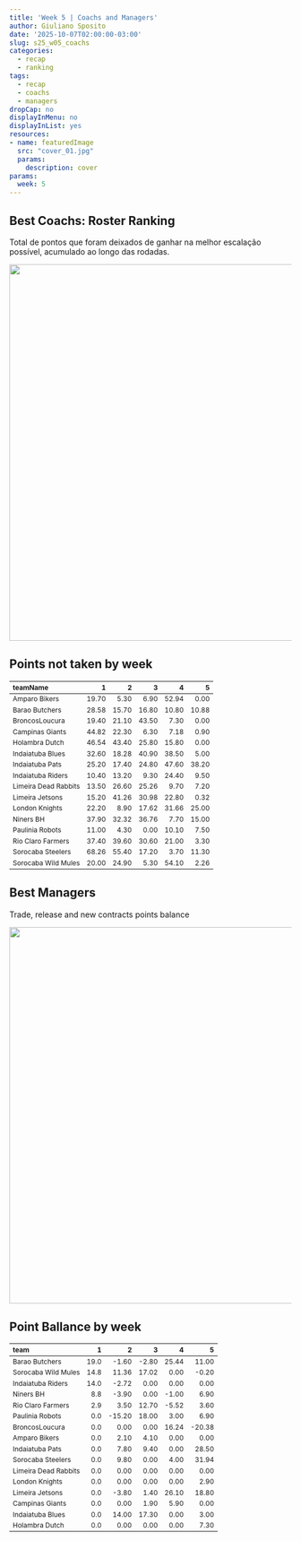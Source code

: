 ```yaml
---
title: 'Week 5 | Coachs and Managers'
author: Giuliano Sposito
date: '2025-10-07T02:00:00-03:00'
slug: s25_w05_coachs
categories:
  - recap
  - ranking
tags:
  - recap
  - coachs
  - managers
dropCap: no
displayInMenu: no
displayInList: yes
resources:
- name: featuredImage
  src: "cover_01.jpg"
  params:
    description: cover
params:
  week: 5
--- 
```

<script src="{{< blogdown/postref >}}index_files/kePrint/kePrint.js"></script>
<link href="{{< blogdown/postref >}}index_files/lightable/lightable.css" rel="stylesheet" />
<script src="{{< blogdown/postref >}}index_files/kePrint/kePrint.js"></script>
<link href="{{< blogdown/postref >}}index_files/lightable/lightable.css" rel="stylesheet" />

<!--more-->



## Best Coachs: Roster Ranking

Total de pontos que foram deixados de ganhar na melhor escalação possível, acumulado ao longo das rodadas.

<img src="{{< blogdown/postref >}}index_files/figure-html/bestCoachChart-1.png" width="672" />

## Points not taken by week

<table class="table" style="font-size: 12px; margin-left: auto; margin-right: auto;">
 <thead>
  <tr>
   <th style="text-align:left;"> teamName </th>
   <th style="text-align:right;"> 1 </th>
   <th style="text-align:right;"> 2 </th>
   <th style="text-align:right;"> 3 </th>
   <th style="text-align:right;"> 4 </th>
   <th style="text-align:right;"> 5 </th>
  </tr>
 </thead>
<tbody>
  <tr>
   <td style="text-align:left;"> Amparo Bikers </td>
   <td style="text-align:right;"> 19.70 </td>
   <td style="text-align:right;"> 5.30 </td>
   <td style="text-align:right;"> 6.90 </td>
   <td style="text-align:right;"> 52.94 </td>
   <td style="text-align:right;"> 0.00 </td>
  </tr>
  <tr>
   <td style="text-align:left;"> Barao Butchers </td>
   <td style="text-align:right;"> 28.58 </td>
   <td style="text-align:right;"> 15.70 </td>
   <td style="text-align:right;"> 16.80 </td>
   <td style="text-align:right;"> 10.80 </td>
   <td style="text-align:right;"> 10.88 </td>
  </tr>
  <tr>
   <td style="text-align:left;"> BroncosLoucura </td>
   <td style="text-align:right;"> 19.40 </td>
   <td style="text-align:right;"> 21.10 </td>
   <td style="text-align:right;"> 43.50 </td>
   <td style="text-align:right;"> 7.30 </td>
   <td style="text-align:right;"> 0.00 </td>
  </tr>
  <tr>
   <td style="text-align:left;"> Campinas Giants </td>
   <td style="text-align:right;"> 44.82 </td>
   <td style="text-align:right;"> 22.30 </td>
   <td style="text-align:right;"> 6.30 </td>
   <td style="text-align:right;"> 7.18 </td>
   <td style="text-align:right;"> 0.90 </td>
  </tr>
  <tr>
   <td style="text-align:left;"> Holambra Dutch </td>
   <td style="text-align:right;"> 46.54 </td>
   <td style="text-align:right;"> 43.40 </td>
   <td style="text-align:right;"> 25.80 </td>
   <td style="text-align:right;"> 15.80 </td>
   <td style="text-align:right;"> 0.00 </td>
  </tr>
  <tr>
   <td style="text-align:left;"> Indaiatuba Blues </td>
   <td style="text-align:right;"> 32.60 </td>
   <td style="text-align:right;"> 18.28 </td>
   <td style="text-align:right;"> 40.90 </td>
   <td style="text-align:right;"> 38.50 </td>
   <td style="text-align:right;"> 5.00 </td>
  </tr>
  <tr>
   <td style="text-align:left;"> Indaiatuba Pats </td>
   <td style="text-align:right;"> 25.20 </td>
   <td style="text-align:right;"> 17.40 </td>
   <td style="text-align:right;"> 24.80 </td>
   <td style="text-align:right;"> 47.60 </td>
   <td style="text-align:right;"> 38.20 </td>
  </tr>
  <tr>
   <td style="text-align:left;"> Indaiatuba Riders </td>
   <td style="text-align:right;"> 10.40 </td>
   <td style="text-align:right;"> 13.20 </td>
   <td style="text-align:right;"> 9.30 </td>
   <td style="text-align:right;"> 24.40 </td>
   <td style="text-align:right;"> 9.50 </td>
  </tr>
  <tr>
   <td style="text-align:left;"> Limeira Dead Rabbits </td>
   <td style="text-align:right;"> 13.50 </td>
   <td style="text-align:right;"> 26.60 </td>
   <td style="text-align:right;"> 25.26 </td>
   <td style="text-align:right;"> 9.70 </td>
   <td style="text-align:right;"> 7.20 </td>
  </tr>
  <tr>
   <td style="text-align:left;"> Limeira Jetsons </td>
   <td style="text-align:right;"> 15.20 </td>
   <td style="text-align:right;"> 41.26 </td>
   <td style="text-align:right;"> 30.98 </td>
   <td style="text-align:right;"> 22.80 </td>
   <td style="text-align:right;"> 0.32 </td>
  </tr>
  <tr>
   <td style="text-align:left;"> London Knights </td>
   <td style="text-align:right;"> 22.20 </td>
   <td style="text-align:right;"> 8.90 </td>
   <td style="text-align:right;"> 17.62 </td>
   <td style="text-align:right;"> 31.66 </td>
   <td style="text-align:right;"> 25.00 </td>
  </tr>
  <tr>
   <td style="text-align:left;"> Niners BH </td>
   <td style="text-align:right;"> 37.90 </td>
   <td style="text-align:right;"> 32.32 </td>
   <td style="text-align:right;"> 36.76 </td>
   <td style="text-align:right;"> 7.70 </td>
   <td style="text-align:right;"> 15.00 </td>
  </tr>
  <tr>
   <td style="text-align:left;"> Paulinia Robots </td>
   <td style="text-align:right;"> 11.00 </td>
   <td style="text-align:right;"> 4.30 </td>
   <td style="text-align:right;"> 0.00 </td>
   <td style="text-align:right;"> 10.10 </td>
   <td style="text-align:right;"> 7.50 </td>
  </tr>
  <tr>
   <td style="text-align:left;"> Rio Claro Farmers </td>
   <td style="text-align:right;"> 37.40 </td>
   <td style="text-align:right;"> 39.60 </td>
   <td style="text-align:right;"> 30.60 </td>
   <td style="text-align:right;"> 21.00 </td>
   <td style="text-align:right;"> 3.30 </td>
  </tr>
  <tr>
   <td style="text-align:left;"> Sorocaba Steelers </td>
   <td style="text-align:right;"> 68.26 </td>
   <td style="text-align:right;"> 55.40 </td>
   <td style="text-align:right;"> 17.20 </td>
   <td style="text-align:right;"> 3.70 </td>
   <td style="text-align:right;"> 11.30 </td>
  </tr>
  <tr>
   <td style="text-align:left;"> Sorocaba Wild Mules </td>
   <td style="text-align:right;"> 20.00 </td>
   <td style="text-align:right;"> 24.90 </td>
   <td style="text-align:right;"> 5.30 </td>
   <td style="text-align:right;"> 54.10 </td>
   <td style="text-align:right;"> 2.26 </td>
  </tr>
</tbody>
</table>

## Best Managers

Trade, release and new contracts points balance

<img src="{{< blogdown/postref >}}index_files/figure-html/bestManagerChart-1.png" width="672" />


## Point Ballance by week

<table class="table" style="font-size: 12px; margin-left: auto; margin-right: auto;">
 <thead>
  <tr>
   <th style="text-align:left;"> team </th>
   <th style="text-align:right;"> 1 </th>
   <th style="text-align:right;"> 2 </th>
   <th style="text-align:right;"> 3 </th>
   <th style="text-align:right;"> 4 </th>
   <th style="text-align:right;"> 5 </th>
  </tr>
 </thead>
<tbody>
  <tr>
   <td style="text-align:left;"> Barao Butchers </td>
   <td style="text-align:right;"> 19.0 </td>
   <td style="text-align:right;"> -1.60 </td>
   <td style="text-align:right;"> -2.80 </td>
   <td style="text-align:right;"> 25.44 </td>
   <td style="text-align:right;"> 11.00 </td>
  </tr>
  <tr>
   <td style="text-align:left;"> Sorocaba Wild Mules </td>
   <td style="text-align:right;"> 14.8 </td>
   <td style="text-align:right;"> 11.36 </td>
   <td style="text-align:right;"> 17.02 </td>
   <td style="text-align:right;"> 0.00 </td>
   <td style="text-align:right;"> -0.20 </td>
  </tr>
  <tr>
   <td style="text-align:left;"> Indaiatuba Riders </td>
   <td style="text-align:right;"> 14.0 </td>
   <td style="text-align:right;"> -2.72 </td>
   <td style="text-align:right;"> 0.00 </td>
   <td style="text-align:right;"> 0.00 </td>
   <td style="text-align:right;"> 0.00 </td>
  </tr>
  <tr>
   <td style="text-align:left;"> Niners BH </td>
   <td style="text-align:right;"> 8.8 </td>
   <td style="text-align:right;"> -3.90 </td>
   <td style="text-align:right;"> 0.00 </td>
   <td style="text-align:right;"> -1.00 </td>
   <td style="text-align:right;"> 6.90 </td>
  </tr>
  <tr>
   <td style="text-align:left;"> Rio Claro Farmers </td>
   <td style="text-align:right;"> 2.9 </td>
   <td style="text-align:right;"> 3.50 </td>
   <td style="text-align:right;"> 12.70 </td>
   <td style="text-align:right;"> -5.52 </td>
   <td style="text-align:right;"> 3.60 </td>
  </tr>
  <tr>
   <td style="text-align:left;"> Paulinia Robots </td>
   <td style="text-align:right;"> 0.0 </td>
   <td style="text-align:right;"> -15.20 </td>
   <td style="text-align:right;"> 18.00 </td>
   <td style="text-align:right;"> 3.00 </td>
   <td style="text-align:right;"> 6.90 </td>
  </tr>
  <tr>
   <td style="text-align:left;"> BroncosLoucura </td>
   <td style="text-align:right;"> 0.0 </td>
   <td style="text-align:right;"> 0.00 </td>
   <td style="text-align:right;"> 0.00 </td>
   <td style="text-align:right;"> 16.24 </td>
   <td style="text-align:right;"> -20.38 </td>
  </tr>
  <tr>
   <td style="text-align:left;"> Amparo Bikers </td>
   <td style="text-align:right;"> 0.0 </td>
   <td style="text-align:right;"> 2.10 </td>
   <td style="text-align:right;"> 4.10 </td>
   <td style="text-align:right;"> 0.00 </td>
   <td style="text-align:right;"> 0.00 </td>
  </tr>
  <tr>
   <td style="text-align:left;"> Indaiatuba Pats </td>
   <td style="text-align:right;"> 0.0 </td>
   <td style="text-align:right;"> 7.80 </td>
   <td style="text-align:right;"> 9.40 </td>
   <td style="text-align:right;"> 0.00 </td>
   <td style="text-align:right;"> 28.50 </td>
  </tr>
  <tr>
   <td style="text-align:left;"> Sorocaba Steelers </td>
   <td style="text-align:right;"> 0.0 </td>
   <td style="text-align:right;"> 9.80 </td>
   <td style="text-align:right;"> 0.00 </td>
   <td style="text-align:right;"> 4.00 </td>
   <td style="text-align:right;"> 31.94 </td>
  </tr>
  <tr>
   <td style="text-align:left;"> Limeira Dead Rabbits </td>
   <td style="text-align:right;"> 0.0 </td>
   <td style="text-align:right;"> 0.00 </td>
   <td style="text-align:right;"> 0.00 </td>
   <td style="text-align:right;"> 0.00 </td>
   <td style="text-align:right;"> 0.00 </td>
  </tr>
  <tr>
   <td style="text-align:left;"> London Knights </td>
   <td style="text-align:right;"> 0.0 </td>
   <td style="text-align:right;"> 0.00 </td>
   <td style="text-align:right;"> 0.00 </td>
   <td style="text-align:right;"> 0.00 </td>
   <td style="text-align:right;"> 2.90 </td>
  </tr>
  <tr>
   <td style="text-align:left;"> Limeira Jetsons </td>
   <td style="text-align:right;"> 0.0 </td>
   <td style="text-align:right;"> -3.80 </td>
   <td style="text-align:right;"> 1.40 </td>
   <td style="text-align:right;"> 26.10 </td>
   <td style="text-align:right;"> 18.80 </td>
  </tr>
  <tr>
   <td style="text-align:left;"> Campinas Giants </td>
   <td style="text-align:right;"> 0.0 </td>
   <td style="text-align:right;"> 0.00 </td>
   <td style="text-align:right;"> 1.90 </td>
   <td style="text-align:right;"> 5.90 </td>
   <td style="text-align:right;"> 0.00 </td>
  </tr>
  <tr>
   <td style="text-align:left;"> Indaiatuba Blues </td>
   <td style="text-align:right;"> 0.0 </td>
   <td style="text-align:right;"> 14.00 </td>
   <td style="text-align:right;"> 17.30 </td>
   <td style="text-align:right;"> 0.00 </td>
   <td style="text-align:right;"> 3.00 </td>
  </tr>
  <tr>
   <td style="text-align:left;"> Holambra Dutch </td>
   <td style="text-align:right;"> 0.0 </td>
   <td style="text-align:right;"> 0.00 </td>
   <td style="text-align:right;"> 0.00 </td>
   <td style="text-align:right;"> 0.00 </td>
   <td style="text-align:right;"> 7.30 </td>
  </tr>
</tbody>
</table>
